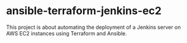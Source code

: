 # ansible-terraform-jenkins-ec2
This project is about automating the deployment of a Jenkins server on AWS EC2 instances using Terraform and Ansible.
